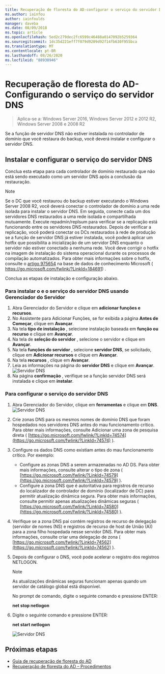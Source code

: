 ```yaml
---
title: Recuperação de floresta do AD-configurar o serviço do servidor DNS
ms.author: iainfou
author: iainfoulds
manager: daveba
ms.date: 08/09/2018
ms.topic: article
ms.openlocfilehash: 5ed2c279dec2fc6599c46488a0147092b5259364
ms.sourcegitcommit: 1dc35d221eff7f079d9209d92f14fb630f955bca
ms.translationtype: MT
ms.contentlocale: pt-BR
ms.lasthandoff: 08/26/2020
ms.locfileid: "88938946"
---
```

# <a name="ad-forest-recovery---configuring-the-dns-server-service"></a>Recuperação de floresta do AD-Configurando o serviço do servidor DNS

>Aplica-se a: Windows Server 2016, Windows Server 2012 e 2012 R2, Windows Server 2008 e 2008 R2

Se a função de servidor DNS não estiver instalada no controlador de domínio que você restaura do backup, você deverá instalar e configurar o servidor DNS.

## <a name="install-and-configure-the-dns-server-service"></a>Instalar e configurar o serviço do servidor DNS

Conclua esta etapa para cada controlador de domínio restaurado que não está sendo executado como um servidor DNS após a conclusão da restauração.

> [!NOTE]
> Se o DC que você restaurou do backup estiver executando o Windows Server 2008 R2, você deverá conectar o controlador de domínio a uma rede isolada para instalar o servidor DNS. Em seguida, conecte cada um dos servidores DNS restaurados a uma rede isolada e compartilhada mutuamente. Execute repadmin/replsum para verificar se a replicação está funcionando entre os servidores DNS restaurados. Depois de verificar a replicação, você poderá conectar os DCs restaurados à rede de produção se a função de servidor DNS já estiver instalada, você poderá aplicar um hotfix que possibilita a inicialização de um servidor DNS enquanto o servidor não estiver conectado a nenhuma rede. Você deve corrigir o hotfix na imagem de instalação do sistema operacional durante os processos de compilação automatizados. Para obter mais informações sobre o hotfix, consulte o [artigo 975654](https://go.microsoft.com/fwlink/?LinkId=184691) na base de dados de conhecimento Microsoft ( https://go.microsoft.com/fwlink/?LinkId=184691) .

Conclua as etapas de instalação e configuração abaixo.

### <a name="to-install-and-the-dns-server-service-using-server-manager"></a>Para instalar o e o serviço do servidor DNS usando Gerenciador do Servidor

1. Abra Gerenciador do Servidor e clique em **adicionar funções e recursos**.
2. No Assistente para Adicionar Funções, se for exibida a página **Antes de Começar**, clique em **Avançar**.
3. Na tela **tipo de instalação** , selecione instalação baseada em **função ou recurso** e clique em **Avançar**.
4. Na tela de **seleção do servidor** , selecione o servidor e clique em **Avançar**.
5. Na tela **funções do servidor** , selecione **servidor DNS**, se solicitado, clique em **Adicionar recursos** e clique em **Avançar**.
6. Na tela **recursos** , clique em **Avançar**.
7. Leia as informações na página do **servidor DNS** e clique em **Avançar**.
   ![Servidor DNS](media/AD-Forest-Recovery-Configure-DNS/dns1.png)
8. Na página **confirmação** , verifique se a função servidor DNS será instalada e clique em **instalar**.

### <a name="to-configure-the-dns-server-service"></a>Para configurar o serviço do servidor DNS

1. Abra Gerenciador do Servidor, clique em **ferramentas** e clique em **DNS**.
   ![Servidor DNS](media/AD-Forest-Recovery-Configure-DNS/dns2.png)
2. Crie zonas DNS para os mesmos nomes de domínio DNS que foram hospedados nos servidores DNS antes do mau funcionamento crítico. Para obter mais informações, consulte Adicionar uma zona de pesquisa direta ( [https://go.microsoft.com/fwlink/?LinkId=74574](https://go.microsoft.com/fwlink/?LinkId=74574) ).
3. Configure os dados DNS como existiam antes do mau funcionamento crítico. Por exemplo:

   - Configure as zonas DNS a serem armazenadas no AD DS. Para obter mais informações, consulte alterar o tipo de zona ( [https://go.microsoft.com/fwlink/?LinkId=74579](https://go.microsoft.com/fwlink/?LinkId=74579) ).
   - Configure a zona DNS que é autoritativa para registros de recurso do localizador de controlador de domínio (localizador de DC) para permitir atualização dinâmica segura. Para obter mais informações, consulte permitir apenas atualizações dinâmicas seguras ( [https://go.microsoft.com/fwlink/?LinkId=74580](https://go.microsoft.com/fwlink/?LinkId=74580) ).

4. Verifique se a zona DNS pai contém registros de recurso de delegação (servidor de nomes (NS) e registros de recurso de host de União (A)) para a zona filho hospedada nesse servidor DNS. Para obter mais informações, consulte criar uma delegação de zona ( [https://go.microsoft.com/fwlink/?LinkId=74562](https://go.microsoft.com/fwlink/?LinkId=74562) ).
5. Depois de configurar o DNS, você pode acelerar o registro dos registros NETLOGON.

   > [!NOTE]
   > As atualizações dinâmicas seguras funcionam apenas quando um servidor de catálogo global está disponível.

   No prompt de comando, digite o seguinte comando e pressione ENTER:

   **net stop netlogon**

6. Digite o seguinte comando e pressione ENTER:

   **net start netlogon**

   ![Servidor DNS](media/AD-Forest-Recovery-Configure-DNS/dns3.png)

## <a name="next-steps"></a>Próximas etapas

- [Guia de recuperação de floresta do AD](AD-Forest-Recovery-Guide.md)
- [Recuperação de floresta do AD – Procedimentos](AD-Forest-Recovery-Procedures.md)

